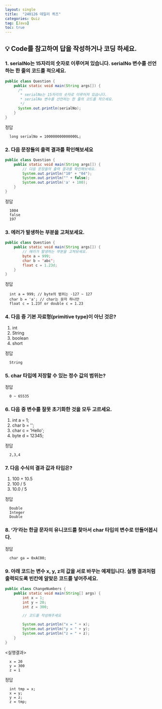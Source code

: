```yaml
---
layout: single
title:  "240126 데일리 퀴즈"
categories: Quiz
tag: [Java]
toc: true
---
```


## 💡 Code를 참고하여 답을 작성하거나 코딩 하세요.


### 1. serialNo는 15자리의 숫자로 이루어져 있습니다. serialNo 변수를 선언하는 한 줄의 코드를 적으세요.

```java
public class Question {
    public static void main(String args[]) {
      /*
       * serialNo는 15자리의 숫자로 이루어져 있습니다.
       * serialNo 변수를 선언하는 한 줄의 코드를 적으세요.
       */
      System.out.println(serialNo);
    }
}
```
정답
```
  long serialNo = 100000000000000L;
```

### 2. 다음 문장들의 출력 결과를 확인해보세요

```java
public class Question {
    public static void main(String args[]) {
        // 다음 문장들의 출력 결과를 확인해보세요.
        System.out.println("10" + "04");
        System.out.println("" + false);
        System.out.println('a' + 100);
    }
}
```
정답
```
  1004
  false
  197
```

### 3. 에러가 발생하는 부분을 고쳐보세요.

```java
public class Question {
    public static void main(String args[]) {
        // 에러가 발생하는 부분을 고쳐보세요.
        byte a = 999;
        char b = 'abc';
        float c = 1.23d;
    }
}
```
정답
```
  int a = 999; // byte의 범위는 -127 ~ 127
  char b = 'a'; // char는 문자 하나만
  float c = 1.23f or double c = 1.23
```

### 4. 다음 중 기본 자료형(primitive type)이 아닌 것은?

1. int
2. String
3. boolean
4. short

정답
```
  String
```

### 5. char 타입에 저장할 수 있는 정수 값의 범위는?

정답
```
  0 ~ 65535 
```

### 6. 다음 중 변수를 잘못 초기화한 것을 모두 고르세요.

1. int a = 1;
2. char b = '';
3. char c = 'Hello';
4. byte d = 12345;

정답
```
  2,3,4 
```

### 7. 다음 수식의 결과 값과 타입은?

1. 100 + 10.5
2. 100 / 5
3. 10.0 / 5

정답
```
  Double
  Integer
  Double
```

### 8. ‘가’라는 한글 문자의 유니코드를 찾아서 char 타입의 변수로 만들어봅시다.

정답
```
  char ga = 0xAC00;
```

### 9. 아래 코드는 변수 x, y, z의 값을 서로 바꾸는 예제입니다. 실행 결과처럼 출력되도록 빈칸에 알맞은 코드를 넣어주세요.

```java
public class ChangeNumbers {
    public static void main(String[] args) {
        int x = 1;
        int y = 20;
        int z = 300;

        // 코드를 작성해주세요 

        System.out.println("x = " + x);
        System.out.println("y = " + y);
        System.out.println("z = " + z);
    }
}
```

<실행결과>

```
  x = 20
  y = 300
  z = 1
```

정답
```
  int tmp = x;
  x = y;
  y = z;
  z = tmp; 
```